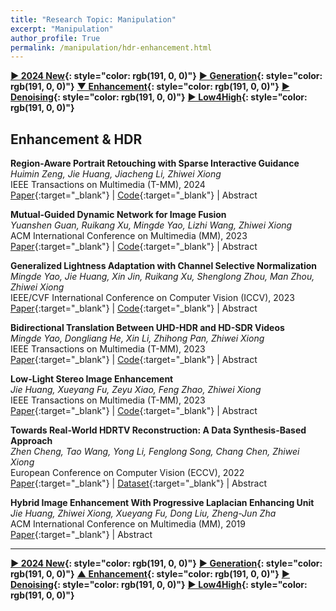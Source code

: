 ```yaml
---
title: "Research Topic: Manipulation"
excerpt: "Manipulation"
author_profile: True
permalink: /manipulation/hdr-enhancement.html
---
```


**[▶ 2024 New](/manipulation/2024-New){: style="color: rgb(191, 0, 0)"}**
**[▶ Generation](/manipulation/editing-generation){: style="color: rgb(191, 0, 0)"}**
**[▼ Enhancement](/manipulation/hdr-enhancement){: style="color: rgb(191, 0, 0)"}**
**[▶ Denoising](/manipulation/Denoising){: style="color: rgb(191, 0, 0)"}**
**[▶ Low4High](/manipulation/low-for-high){: style="color: rgb(191, 0, 0)"}**

## Enhancement & HDR

**Region-Aware Portrait Retouching with Sparse Interactive Guidance** <br>
_Huimin Zeng, Jie Huang, Jiacheng Li, Zhiwei Xiong_ <br>
<span><pub>IEEE Transactions on Multimedia (T-MM), 2024</pub></span> <br>
[Paper](https://ieeexplore.ieee.org/abstract/document/10081407){:target="\_blank"} |
[Code](https://github.com/ZeldaM1/interactive_portrat_retouching){:target="\_blank"} |
<a onclick='expandABS("zeng23")'> Abstract </a>

<div style="display: none;" class=abs id="zeng23"><br>
Portrait retouching aims to improve the aesthetic quality of input portrait photos and especially requires human-region priority. The deep learning-based methods largely elevate the retouching efficiency and provide promising retouched results. However, existing portrait retouching methods focus on automatic retouching, which treats all human-regions equally and ignores users' preferences for specific individuals, thus suffering from limited flexibility in interactive scenarios. In this work, we emphasize the importance of users' intents and explore the interactive portrait retouching task. Specifically, we propose a region-aware retouching framework with two branches: an automatic branch and an interactive branch. The automatic branch involves an encoding-decoding process, which searches region candidates and performs automatic region-aware retouching without user guidance. The interactive branch encodes sparse user guidance into a priority condition vector and modulates latent features with a region selection module to further emphasize the user-specified regions. Experimental results show that our interactive branch effectively captures users' intents and generalizes well to unseen scenes with sparse user guidance, while our automatic branch also outperforms the state-of-the-art retouching methods due to improved region-awareness.
</div>

**Mutual-Guided Dynamic Network for Image Fusion** <br>
_Yuanshen Guan, Ruikang Xu, Mingde Yao, Lizhi Wang, Zhiwei Xiong_ <br>
<span><pub>ACM International Conference on Multimedia (MM), 2023</pub></span> <br>
[Paper](https://dl.acm.org/doi/abs/10.1145/3581783.3612261){:target="\_blank"} |
[Code](https://github.com/Guanys-dar/MGDN){:target="\_blank"} |
<a onclick='expandABS("guan23")'> Abstract </a>

<div style="display: none;" class=abs id="guan23"><br>
Image fusion aims to generate a high-quality image from multiple images captured under varying conditions. The key problem of this task is to preserve complementary information while filtering out irrelevant information for the fused result. However, existing methods address this problem by leveraging static convolutional neural networks (CNNs), suffering two inherent limitations during feature extraction, i.e., being unable to handle spatial-variant contents and lacking guidance from multiple inputs. In this paper, we propose a novel mutual-guided dynamic network (MGDN) for image fusion, which allows for effective information utilization across different locations and inputs. Specifically, we design a mutual-guided dynamic filter (MGDF) for adaptive feature extraction, composed of a mutual-guided cross-attention (MGCA) module and a dynamic filter predictor, where the former incorporates additional guidance from different inputs and the latter generates spatial-variant kernels for different locations. In addition, we introduce a parallel feature fusion (PFF) module to effectively fuse local and global information of the extracted features. To further reduce the redundancy among the extracted features while simultaneously preserving their shared structural information, we devise a novel loss function that combines the minimization of normalized mutual information (NMI) with an estimated gradient mask. Experimental results on five benchmark datasets demonstrate that our proposed method outperforms existing methods on four image fusion tasks. The code and model are publicly available at: https://github.com/Guanys-dar/MGDN.
</div>

**Generalized Lightness Adaptation with Channel Selective Normalization** <br>
_Mingde Yao, Jie Huang, Xin Jin, Ruikang Xu, Shenglong Zhou, Man Zhou, Zhiwei Xiong_ <br>
<span><pub>IEEE/CVF International Conference on Computer Vision (ICCV), 2023</pub></span> <br>
[Paper](https://openaccess.thecvf.com/content/ICCV2023/html/Yao_Generalized_Lightness_Adaptation_with_Channel_Selective_Normalization_ICCV_2023_paper.html){:target="\_blank"} |
[Code](https://github.com/mdyao/CSNorm){:target="\_blank"} |
<a onclick='expandABS("yao23")'> Abstract </a>

<div style="display: none;" class=abs id="yao23"><br>
Lightness adaptation is vital to the success of image processing to avoid unexpected visual deterioration, which covers multiple aspects, e.g., low-light image enhancement, image retouching, and inverse tone mapping. Existing methods typically work well on their trained lightness conditions but perform poorly in unknown ones due to their limited generalization ability. To address this limitation, we propose a novel generalized lightness adaptation algorithm that extends conventional normalization techniques through a channel filtering design, dubbed Channel Selective Normalization (CSNorm). The proposed CSNorm purposely normalizes the statistics of lightness-relevant channels and keeps other channels unchanged, so as to improve feature generalization and discrimination. To optimize CSNorm, we propose an alternating training strategy that effectively identifies lightness-relevant channels. The model equipped with our CSNorm only needs to be trained on one lightness condition and can be well generalized to unknown lightness conditions. Experimental results on multiple benchmark datasets demonstrate the effectiveness of CSNorm in enhancing the generalization ability for the existing lightness adaptation methods. Code is available at https://github.com/mdyao/CSNorm.
</div>

**Bidirectional Translation Between UHD-HDR and HD-SDR Videos** <br>
_Mingde Yao, Dongliang He, Xin Li, Zhihong Pan, Zhiwei Xiong_ <br>
<span><pub>IEEE Transactions on Multimedia (T-MM), 2023</pub></span> <br>
[Paper](https://ieeexplore.ieee.org/abstract/document/10025794/){:target="\_blank"} |
[Code](https://github.com/mdyao/HDR-BiTNet){:target="\_blank"} |
<a onclick='expandABS("yao22")'> Abstract </a>

<div style="display: none;" class=abs id="yao22"><br>
With the popularization of ultra high definition (UHD) high dynamic range (HDR) displays, recent works focus on upgrading high definition (HD) standard dynamic range (SDR) videos to UHD-HDR versions, aiming to provides richer details and higher contrasts on advanced modern displays. However, joint considering the upgrading & downgrading translations between two types of videos, which is practical in real applications, is generally neglected. On the one hand, downgrading translation is the key to showing UHD-HDR videos on HD-SDR displays. On the other hand, considering both translations enables joint optimization and results in high quality translation. To this end, we propose the bidirectional translation network (BiT-Net), which jointly considers two translations in one network for the first time. In brief, BiT-Net is elaborately designed in an invertible fashion that can be efficiently inferred along forward and backward directions for downgrading and upgrading tasks, respectively. Based on this framework, we divide each direction into three sub-tasks, i.e. , decomposition, structure-guided translation, and synthesis, to effectively translate the dynamic range and the high-frequency details. Benefiting from the dedicated architecture, our BiT-Net can work on 1) downgrading UHD-HDR videos, 2) upgrading existing HD-SDR videos, and 3) synthesizing UHD-HDR versions from the downgraded HD-SDR videos. Experiments show that the proposed method achieves state-of-the-art performances on all these three tasks.
</div>

**Low-Light Stereo Image Enhancement** <br>
_Jie Huang, Xueyang Fu, Zeyu Xiao, Feng Zhao, Zhiwei Xiong_ <br>
<span><pub>IEEE Transactions on Multimedia (T-MM), 2023</pub></span> <br>
[Paper](https://ieeexplore.ieee.org/abstract/document/9720943){:target="\_blank"} |
[Code](https://github.com/KevinJ-Huang/Stereo-Low-Light){:target="\_blank"} |
<a onclick='expandABS("huang22")'> Abstract </a>

<div style="display: none;" class=abs id="huang22"><br>
Stereo cameras are now commonly used in more and more devices. Nevertheless, visually unpleasant images captured under low-light conditions hinder their practical application. As an initial attempt at low-light stereo image enhancement, we propose a novel Dual-View Enhancement Network (DVENet) based on the Retinex theory, which consists of two stages. The first stage estimates an illumination map to obtain a coarse enhancement result, which boosts the correlation of two views, while the second stage recovers details by integrating the information from two views to achieve fine image quality improvement with the guidance of the illumination map. To fully utilize the dual-view correlation, we further design a wavelet-based view transfer module to efficiently carry out multi-scale detail recovery. Then, we design an illumination-aware attention fusion module to exploit the complementarity between the fused features from two views and the single-view features. Experiments on both synthetic and real-world stereo datasets demonstrate the superiority of our proposed method over existing solutions.
</div>

**Towards Real-World HDRTV Reconstruction: A Data Synthesis-Based Approach** <br>
_Zhen Cheng, Tao Wang, Yong Li, Fenglong Song, Chang Chen, Zhiwei Xiong_ <br>
<span><pub>European Conference on Computer Vision (ECCV), 2022</pub></span> <br>
[Paper](https://link.springer.com/chapter/10.1007/978-3-031-19800-7_12){:target="\_blank"} |
[Dataset](https://github.com/huawei-noah/benchmark/tree/main/RealHDRTV_dataset){:target="\_blank"} |
<a onclick='expandABS("cheng22")'> Abstract </a>

<div style="display: none;" class=abs id="cheng22"><br>
Existing deep learning based HDRTV reconstruction methods assume one kind of tone mapping operators (TMOs) as the degradation procedure to synthesize SDRTV-HDRTV pairs for supervised training. In this paper, we argue that, although traditional TMOs exploit efficient dynamic range compression priors, they have several drawbacks on modeling the realistic degradation: information over-preservation, color bias and possible artifacts, making the trained reconstruction networks hard to generalize well to real-world cases. To solve this problem, we propose a learning-based data synthesis approach to learn the properties of real-world SDRTVs by integrating several tone mapping priors into both network structures and loss functions. In specific, we design a conditioned two-stream network with prior tone mapping results as a guidance to synthesize SDRTVs by both global and local transformations. To train the data synthesis network, we form a novel self-supervised content loss to constraint different aspects of the synthesized SDRTVs at regions with different brightness distributions and an adversarial loss to emphasize the details to be more realistic. To validate the effectiveness of our approach, we synthesize SDRTV-HDRTV pairs with our method and use them to train several HDRTV reconstruction networks. Then we collect two inference datasets containing both labeled and unlabeled real-world SDRTVs, respectively. Experimental results demonstrate that, the networks trained with our synthesized data generalize significantly better to these two real-world datasets than existing solutions.
</div>

**Hybrid Image Enhancement With Progressive Laplacian Enhancing Unit** <br>
_Jie Huang, Zhiwei Xiong, Xueyang Fu, Dong Liu, Zheng-Jun Zha_ <br>
<span><pub>ACM International Conference on Multimedia (MM), 2019</pub></span> <br>
[Paper](https://dl.acm.org/doi/abs/10.1145/3343031.3350855){:target="\_blank"} |
<a onclick='expandABS("huang19")'> Abstract </a>

<div style="display: none;" class=abs id="huang19"><br>
In this paper, we propose a novel hybrid network with Laplacian enhancing unit for image enhancement. We combine the merits of two representative enhancement methods, i.e., the scaling scheme and the generative scheme, by forming a hybrid enhancing module. Meanwhile, we model image enhancement in a progressive manner with a deep cascading CNN architecture, in which the previous feature maps are used to enhance subsequent features to get an improved performance. Specifically, we propose a Laplacian enhancing unit, which can adjustably enhance the detail information by adding the residual of previous feature maps. This unit is embedded across layers for progressively enhancing the features. We build our network on the U-Net architecture and name it Hybrid Progressive Enhancing U-Net. Experiments show that our method achieves superior image enhancement results compared with the state-of-the-arts, while retaining competitive implementation efficiency.
</div>

---

**[▶ 2024 New](/manipulation/2024-New){: style="color: rgb(191, 0, 0)"}**
**[▶ Generation](/manipulation/editing-generation){: style="color: rgb(191, 0, 0)"}**
**[▲ Enhancement](/manipulation/hdr-enhancement){: style="color: rgb(191, 0, 0)"}**
**[▶ Denoising](/manipulation/Denoising){: style="color: rgb(191, 0, 0)"}**
**[▶ Low4High](/manipulation/low-for-high){: style="color: rgb(191, 0, 0)"}**
